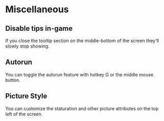 # Miscellaneous

## Disable tips in-game

If you close the tooltip section on the middle-bottom of the screen they'll slowly stop showing.

## Autorun

You can toggle the autorun feature with hotkey G or the middle mouse button.

## Picture Style

You can customize the staturation and other picture attributes on the top left of the screen.